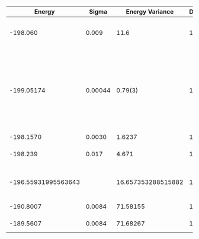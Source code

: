 | Energy              | Sigma   | Energy Variance    | DOF | Einf | Method                                                       | Reference |
|---------------------|---------|--------------------|-----|------|--------------------------------------------------------------|-----------|
| -198.060            | 0.009   | 11.6               | 100 | 0    | VMC with projected BCS (Z2 spin liquid)                      | [code](https://github.com/varbench/methods/blob/main/scripts/J1J2/square_100_P_0.5/vmc_gutzwiller.sh) |
| -199.05174          | 0.00044 | 0.79(3)            | 100 | 0    | RBM+PP with momentum (K=0), spin-parity (even S), and point-group (A1) projections, 16 hidden units | [paper](https://journals.aps.org/prx/abstract/10.1103/PhysRevX.11.031034) |
| -198.1570           | 0.0030  | 1.6237             | 100 | 0    | RNN                                                          | [code](https://github.com/varbench/methods/blob/main/scripts/J1J2/square_100_P_0.5/vmc_rnn.sh) |
| -198.239            | 0.017   | 4.671              | 100 | 0    | RNN + translational symmetry                                 | [code](https://github.com/varbench/methods/blob/main/scripts/J1J2/square_100_P_0.5/vmc_rnn_sym.sh) |
| -196.55931995563643 |         | 16.657353288515882 | 100 | 0    | DMRG (bond dimension = 1024)                                 | [code](https://github.com/varbench/methods/blob/main/scripts/J1J2/square_100_P_0.5/dmrg.sh) |
| -190.8007           | 0.0084  | 71.58155           | 100 | 0    | RBM (alpha = 1)                                              | [code](https://github.com/varbench/methods/blob/main/scripts/J1J2/square_100_P_0.5/vmc_rbm.sh) |
| -189.5607           | 0.0084  | 71.68267           | 100 | 0    | Jastrow baseline                                             | [code](https://github.com/varbench/methods/blob/main/scripts/J1J2/square_100_P_0.5/vmc_jastrow.sh) |
